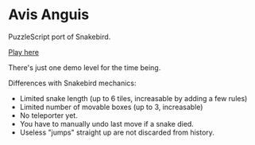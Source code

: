 # Avis Anguis
PuzzleScript port of Snakebird.

[Play here](http://www.puzzlescript.net/play.html?p=6ff17e39a79a70840a46 "Play Avis Anguis")

There's just one demo level for the time being.

Differences with Snakebird mechanics:

- Limited snake length (up to 6 tiles, increasable by adding a few rules)
- Limited number of movable boxes (up to 3, increasable)
- No teleporter yet.
- You have to manually undo last move if a snake died.
- Useless "jumps" straight up are not discarded from history.
